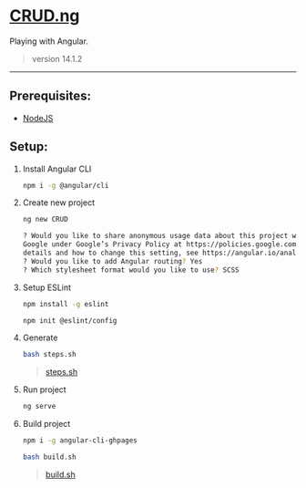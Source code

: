 # [CRUD.ng](https://dudushy.github.io/CRUD.ng/)
Playing with Angular.
> version 14.1.2
---

## Prerequisites:
- [NodeJS](https://nodejs.org/)

## Setup:
1. Install Angular CLI
    ```bash
    npm i -g @angular/cli
    ```

1. Create new project
    ```bash
    ng new CRUD

    ? Would you like to share anonymous usage data about this project with the Angular Team at
    Google under Google’s Privacy Policy at https://policies.google.com/privacy. For more
    details and how to change this setting, see https://angular.io/analytics. No
    ? Would you like to add Angular routing? Yes
    ? Which stylesheet format would you like to use? SCSS
    ```

1. Setup ESLint
    ```bash
    npm install -g eslint
    ```

    ```bash
    npm init @eslint/config
    ```

1. Generate
    ```bash
    bash steps.sh
    ```

    > [steps.sh](/steps.sh)

1. Run project
    ```bash
    ng serve
    ```

1. Build project
    ```bash
    npm i -g angular-cli-ghpages
    ```

    ```bash
    bash build.sh
    ```

    > [build.sh](/build.sh)
